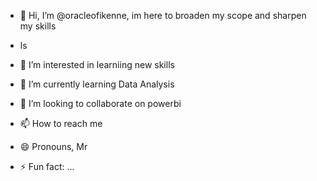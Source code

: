 - 👋 Hi, I’m @oracleofikenne, im here to broaden my scope and sharpen my skills
- ls

  
- 👀 I’m interested in learniing new skills
- 🌱 I’m currently learning Data Analysis
- 💞️ I’m looking to collaborate on powerbi
- 📫 How to reach me
- 😄 Pronouns, Mr
- ⚡ Fun fact: ...

<!---
oracleofikenne/oracleofikenne is a ✨ special ✨ repository because its `README.md` (this file) appears on your GitHub profile.
You can click the Preview link to take a look at your changes.
--->
